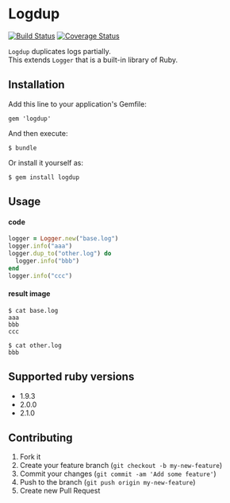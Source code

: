 # Logdup

[![Build Status](https://secure.travis-ci.org/pinzolo/logdup.png)](http://travis-ci.org/pinzolo/logdup)
[![Coverage Status](https://coveralls.io/repos/pinzolo/logdup/badge.png)](https://coveralls.io/r/pinzolo/logdup)

`Logdup` duplicates logs partially.  
This extends `Logger` that is a built-in library of Ruby.

## Installation

Add this line to your application's Gemfile:

    gem 'logdup'

And then execute:

    $ bundle

Or install it yourself as:

    $ gem install logdup

## Usage

#### code

```ruby
logger = Logger.new("base.log")
logger.info("aaa")
logger.dup_to("other.log") do
  logger.info("bbb")
end
logger.info("ccc")
```

#### result image

    $ cat base.log
    aaa
    bbb
    ccc

    $ cat other.log
    bbb

## Supported ruby versions

* 1.9.3
* 2.0.0
* 2.1.0

## Contributing

1. Fork it
2. Create your feature branch (`git checkout -b my-new-feature`)
3. Commit your changes (`git commit -am 'Add some feature'`)
4. Push to the branch (`git push origin my-new-feature`)
5. Create new Pull Request
